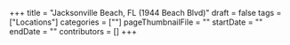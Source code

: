 +++
title = "Jacksonville Beach, FL (1944 Beach Blvd)"
draft = false
tags = ["Locations"]
categories = [""]
pageThumbnailFile = ""
startDate = ""
endDate = ""
contributors = []
+++
